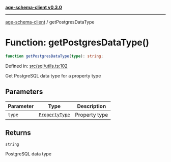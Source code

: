 [**age-schema-client v0.3.0**](../index.md)

***

[age-schema-client](/ageSchemaClient/api-generated/index.md) / getPostgresDataType

# Function: getPostgresDataType()

```ts
function getPostgresDataType(type): string;
```

Defined in: [src/sql/utils.ts:102](https://github.com/standardbeagle/ageSchemaClient/blob/main/src/sql/utils.ts#L102)

Get PostgreSQL data type for a property type

## Parameters

| Parameter | Type | Description |
| ------ | ------ | ------ |
| `type` | [`PropertyType`](/ageSchemaClient/api-generated/enumerations/PropertyType.md) | Property type |

## Returns

`string`

PostgreSQL data type
